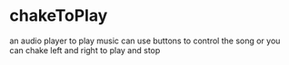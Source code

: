 # chakeToPlay
 an audio player to play music can use buttons to control the song or you can chake left and right to play and stop 

